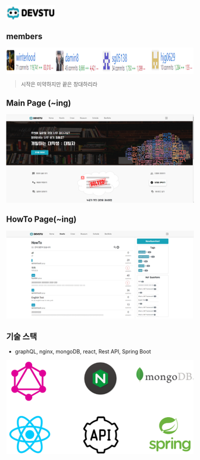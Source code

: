 <img src="/img/devstu_text_logo_empty.png" width="130px" height="40px">

## members
<center><img src="/img/contributors.png" width="100%" height="70"></center>

> 시작은 미약하지만 끝은 창대하리라

## Main Page (~ing)

![img](./img/mainPage.PNG)

## HowTo Page(~ing)

![img](./img/howToPage.PNG)

## 기술 스택

- graphQL, nginx, mongoDB, react, Rest API, Spring Boot

![img](./img/stack.PNG)

